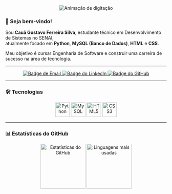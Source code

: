 <div align="center">
  <img src="https://readme-typing-svg.herokuapp.com?font=Fira+Code&pause=1200&color=E0E0E0&center=true&vCenter=true&width=480&lines=Olá,+sou+o+Cau%C3%A3+Gustavo;Futuro+Engenheiro+de+Software;Estudando+Python,+MySQL,+HTML+e+CSS" alt="Animação de digitação" />
</div>

### 👋 Seja bem-vindo!

Sou **Cauã Gustavo Ferreira Silva**, estudante técnico em Desenvolvimento de Sistemas no SENAI,  
atualmente focado em **Python**, **MySQL (Banco de Dados)**, **HTML** e **CSS**.

Meu objetivo é cursar Engenharia de Software e construir uma carreira de sucesso na área de tecnologia.

---

<div align="center">
  <a href="mailto:gustavocaua934@gmail.com" target="_blank">
    <img src="https://img.shields.io/badge/Email-E0E0E0?style=for-the-badge&logo=gmail&logoColor=CC0000&color=20232A" alt="Badge de Email" />
  </a>
  <a href="https://www.linkedin.com/in/cau%C3%A3-gustavo-ferreira-silva-abb717353/" target="_blank">
    <img src="https://img.shields.io/badge/LinkedIn-E0E0E0?style=for-the-badge&logo=linkedin&logoColor=0A66C2&color=20232A" alt="Badge do LinkedIn" />
  </a>
  <a href="https://github.com/caua-a" target="_blank">
    <img src="https://img.shields.io/badge/GitHub-E0E0E0?style=for-the-badge&logo=github&logoColor=ffffff&color=20232A" alt="Badge do GitHub" />
  </a>
</div>

---

### 🛠️ Tecnologias

<div align="center">
  <img src="https://cdn.jsdelivr.net/gh/devicons/devicon/icons/python/python-original.svg" alt="Python" height="45" />
  <img src="https://cdn.jsdelivr.net/gh/devicons/devicon/icons/mysql/mysql-original.svg" alt="MySQL" height="45" />
  <img src="https://cdn.jsdelivr.net/gh/devicons/devicon/icons/html5/html5-original.svg" alt="HTML5" height="45" />
  <img src="https://cdn.jsdelivr.net/gh/devicons/devicon/icons/css3/css3-original.svg" alt="CSS3" height="45" />
</div>

---

### 📊 Estatísticas do GitHub

<div align="center">
  <img src="https://github-readme-stats.vercel.app/api?username=caua-a&show_icons=true&theme=dark&hide_border=true" alt="Estatísticas do GitHub" height="140" />
  <img src="https://github-readme-stats.vercel.app/api/top-langs/?username=caua-a&layout=compact&theme=dark&hide_border=true" alt="Linguagens mais usadas" height="140" />
</div>
